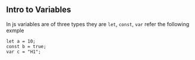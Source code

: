 ## Intro to Variables

In js variables are of three types they are `let`, `const`, `var`
refer the following exmple

```
let a = 10;
const b = true;
var c = "H1";
```

